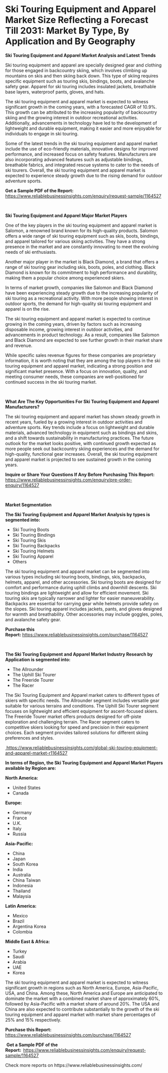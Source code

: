 <p><h1>Ski Touring Equipment and Apparel Market Size Reflecting a Forecast Till 2031: Market By Type, By Application and By Geography</h1></p><p><strong>Ski Touring Equipment and Apparel Market Analysis and Latest Trends</strong></p>
<p><p>Ski touring equipment and apparel are specially designed gear and clothing for those engaged in backcountry skiing, which involves climbing up mountains on skis and then skiing back down. This type of skiing requires specific equipment such as touring skis, bindings, boots, and avalanche safety gear. Apparel for ski touring includes insulated jackets, breathable base layers, waterproof pants, gloves, and hats.</p><p>The ski touring equipment and apparel market is expected to witness significant growth in the coming years, with a forecasted CAGR of 10.9%. This growth can be attributed to the increasing popularity of backcountry skiing and the growing interest in outdoor recreational activities. Additionally, advancements in technology have led to the development of lightweight and durable equipment, making it easier and more enjoyable for individuals to engage in ski touring.</p><p>Some of the latest trends in the ski touring equipment and apparel market include the use of eco-friendly materials, innovative designs for improved performance, and increased focus on safety features. Manufacturers are also incorporating advanced features such as adjustable bindings, breathable fabrics, and integrated rescue systems to cater to the needs of ski tourers. Overall, the ski touring equipment and apparel market is expected to experience steady growth due to the rising demand for outdoor adventure sports.</p></p>
<p><strong>Get a Sample PDF of the Report:&nbsp;</strong> <a href="https://www.reliablebusinessinsights.com/enquiry/request-sample/1164527">https://www.reliablebusinessinsights.com/enquiry/request-sample/1164527</a></p>
<p>&nbsp;</p>
<p><strong>Ski Touring Equipment and Apparel Major Market Players</strong></p>
<p><p>One of the key players in the ski touring equipment and apparel market is Salomon, a renowned brand known for its high-quality products. Salomon offers a wide range of ski touring equipment such as skis, boots, bindings, and apparel tailored for various skiing activities. They have a strong presence in the market and are constantly innovating to meet the evolving needs of ski enthusiasts.</p><p>Another major player in the market is Black Diamond, a brand that offers a range of ski touring gear including skis, boots, poles, and clothing. Black Diamond is known for its commitment to high performance and durability, making them a popular choice among experienced skiers.</p><p>In terms of market growth, companies like Salomon and Black Diamond have been experiencing steady growth due to the increasing popularity of ski touring as a recreational activity. With more people showing interest in outdoor sports, the demand for high-quality ski touring equipment and apparel is on the rise.</p><p>The ski touring equipment and apparel market is expected to continue growing in the coming years, driven by factors such as increasing disposable income, growing interest in outdoor activities, and advancements in product technology. As a result, companies like Salomon and Black Diamond are expected to see further growth in their market share and revenue.</p><p>While specific sales revenue figures for these companies are proprietary information, it is worth noting that they are among the top players in the ski touring equipment and apparel market, indicating a strong position and significant market presence. With a focus on innovation, quality, and meeting consumer needs, these companies are well-positioned for continued success in the ski touring market.</p></p>
<p>&nbsp;</p>
<p><strong>What Are The Key Opportunities For Ski Touring Equipment and Apparel Manufacturers?</strong></p>
<p><p>The ski touring equipment and apparel market has shown steady growth in recent years, fueled by a growing interest in outdoor activities and adventure sports. Key trends include a focus on lightweight and durable materials, advanced technology in equipment such as bindings and skins, and a shift towards sustainability in manufacturing practices. The future outlook for the market looks positive, with continued growth expected as more people seek out backcountry skiing experiences and the demand for high-quality, functional gear increases. Overall, the ski touring equipment and apparel market is projected to see sustained growth in the coming years.</p></p>
<p><strong>Inquire or Share Your Questions If Any Before Purchasing This Report:</strong> <a href="https://www.reliablebusinessinsights.com/enquiry/pre-order-enquiry/1164527">https://www.reliablebusinessinsights.com/enquiry/pre-order-enquiry/1164527</a></p>
<p>&nbsp;</p>
<p><strong>Market Segmentation</strong></p>
<p><strong>The Ski Touring Equipment and Apparel Market Analysis by types is segmented into:</strong></p>
<p><ul><li>Ski Touring Boots</li><li>Ski Touring Bindings</li><li>Ski Touring Skis</li><li>Ski Touring Backpacks</li><li>Ski Touring Helmets</li><li>Ski Touring Apparel</li><li>Others</li></ul></p>
<p><p>The ski touring equipment and apparel market can be segmented into various types including ski touring boots, bindings, skis, backpacks, helmets, apparel, and other accessories. Ski touring boots are designed for comfort and performance during uphill climbs and downhill descents. Ski touring bindings are lightweight and allow for efficient movement. Ski touring skis are typically narrower and lighter for easier maneuverability. Backpacks are essential for carrying gear while helmets provide safety on the slopes. Ski touring apparel includes jackets, pants, and gloves designed for warmth and breathability. Other accessories may include goggles, poles, and avalanche safety gear.</p></p>
<p><strong>Purchase this Report:&nbsp;</strong><a href="https://www.reliablebusinessinsights.com/purchase/1164527">https://www.reliablebusinessinsights.com/purchase/1164527</a></p>
<p>&nbsp;</p>
<p><strong>The Ski Touring Equipment and Apparel Market Industry Research by Application is segmented into:</strong></p>
<p><ul><li>The Allrounder</li><li>The Uphill Ski Tourer</li><li>The Freeride Tourer</li><li>The Racer</li></ul></p>
<p><p>The Ski Touring Equipment and Apparel market caters to different types of skiers with specific needs. The Allrounder segment includes versatile gear suitable for various terrains and conditions. The Uphill Ski Tourer segment focuses on lightweight and efficient equipment for ascent-focused skiers. The Freeride Tourer market offers products designed for off-piste exploration and challenging terrain. The Racer segment caters to competitive skiers looking for speed and precision in their equipment choices. Each segment provides tailored solutions for different skiing preferences and styles.</p></p>
<p><a href="https://www.reliablebusinessinsights.com/global-ski-touring-equipment-and-apparel-market-r1164527">&nbsp;https://www.reliablebusinessinsights.com/global-ski-touring-equipment-and-apparel-market-r1164527</a></p>
<p><strong>In terms of Region, the Ski Touring Equipment and Apparel Market Players available by Region are:</strong></p>
<p>
    <p> <strong> North America: </strong>
        <ul>
            <li>United States</li>
            <li>Canada</li>
        </ul>
        </p> 
    <p> <strong> Europe: </strong>
        <ul>
            <li>Germany</li>
            <li>France</li>
            <li>U.K.</li>
            <li>Italy</li>
            <li>Russia</li>
        </ul>
        </p> 
    <p> <strong> Asia-Pacific: </strong>
        <ul>
            <li>China</li>
            <li>Japan</li>
            <li>South Korea</li>
            <li>India</li>
            <li>Australia</li>
            <li>China Taiwan</li>
            <li>Indonesia</li>
            <li>Thailand</li>
            <li>Malaysia</li>
        </ul>
        </p> 
    <p> <strong> Latin America: </strong>
        <ul>
            <li>Mexico</li>
            <li>Brazil</li>
            <li>Argentina Korea</li>
            <li>Colombia</li>
        </ul>
        </p> 
    <p> <strong> Middle East & Africa: </strong>
        <ul>
            <li>Turkey</li>
            <li>Saudi</li>
            <li>Arabia</li>
            <li>UAE</li>
            <li>Korea</li>
        </ul>
    </p>
    </p>
<p><p>The ski touring equipment and apparel market is expected to witness significant growth in regions such as North America, Europe, Asia-Pacific, USA, and China. Among these, North America and Europe are anticipated to dominate the market with a combined market share of approximately 60%, followed by Asia-Pacific with a market share of around 20%. The USA and China are also expected to contribute substantially to the growth of the ski touring equipment and apparel market with market share percentages of 25% and 15% respectively.</p></p>
<p><strong>Purchase this Report: </strong><a href="https://www.reliablebusinessinsights.com/purchase/1164527">https://www.reliablebusinessinsights.com/purchase/1164527</a></p>
<p>&nbsp;<strong>Get a Sample PDF of the Report:&nbsp;&nbsp;</strong><a href="https://www.reliablebusinessinsights.com/enquiry/request-sample/1164527">https://www.reliablebusinessinsights.com/enquiry/request-sample/1164527</a></p>
<p><strong></strong></p>
<p>Check more reports on https://www.reliablebusinessinsights.com/</p>
